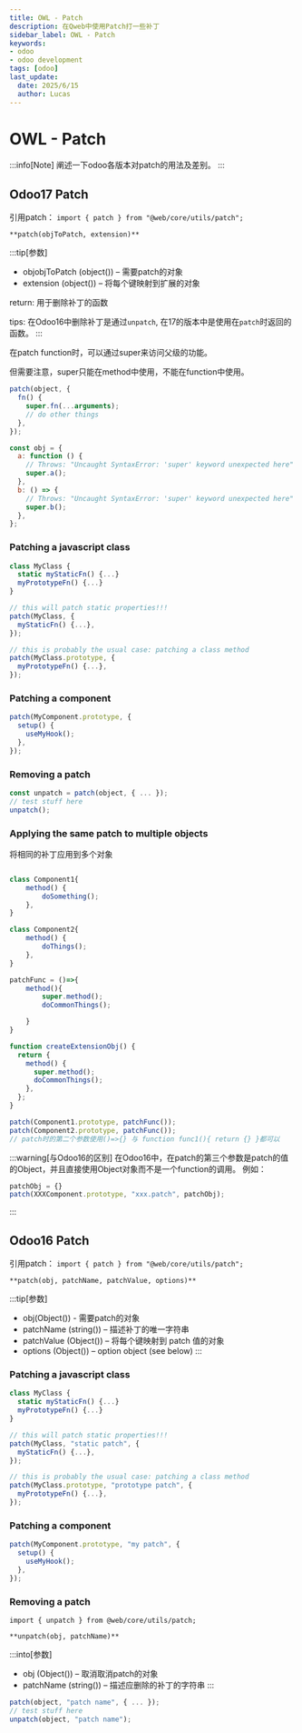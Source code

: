 ```yaml
---
title: OWL - Patch
description: 在Qweb中使用Patch打一些补丁
sidebar_label: OWL - Patch
keywords:
- odoo
- odoo development
tags: [odoo]
last_update:
  date: 2025/6/15
  author: Lucas
---
```


# OWL - Patch

:::info[Note]
阐述一下odoo各版本对patch的用法及差别。
:::

## Odoo17 Patch

引用patch：
`import { patch } from "@web/core/utils/patch";`

`**patch(objToPatch, extension)**`

:::tip[参数]
- objobjToPatch (object()) – 需要patch的对象
- extension (object()) – 将每个键映射到扩展的对象

return: 用于删除补丁的函数

tips: 在Odoo16中删除补丁是通过`unpatch`, 在17的版本中是使用在`patch`时返回的函数。
:::

在patch function时，可以通过super来访问父级的功能。

但需要注意，super只能在method中使用，不能在function中使用。

```javascript
patch(object, {
  fn() {
    super.fn(...arguments);
    // do other things
  },
});

const obj = {
  a: function () {
    // Throws: "Uncaught SyntaxError: 'super' keyword unexpected here"
    super.a();
  },
  b: () => {
    // Throws: "Uncaught SyntaxError: 'super' keyword unexpected here"
    super.b();
  },
};
```

### Patching a javascript class

```javascript
class MyClass {
  static myStaticFn() {...}
  myPrototypeFn() {...}
}

// this will patch static properties!!!
patch(MyClass, {
  myStaticFn() {...},
});

// this is probably the usual case: patching a class method
patch(MyClass.prototype, {
  myPrototypeFn() {...},
});
```

### Patching a component

```javascript
patch(MyComponent.prototype, {
  setup() {
    useMyHook();
  },
});
```

### Removing a patch

```javascript
const unpatch = patch(object, { ... });
// test stuff here
unpatch();
```

### Applying the same patch to multiple objects

将相同的补丁应用到多个对象

```javascript

class Component1{
    method() {
        doSomething();
    },
}

class Component2{
    method() {
        doThings();
    },
}

patchFunc = ()=>{
    method(){
        super.method();
        doCommonThings();

    }
}

function createExtensionObj() {
  return {
    method() {
      super.method();
      doCommonThings();
    },
  };
}

patch(Component1.prototype, patchFunc());
patch(Component2.prototype, patchFunc());
// patch时的第二个参数使用()=>{} 与 function func1(){ return {} }都可以
```

:::warning[与Odoo16的区别]
在Odoo16中，在patch的第三个参数是patch的值的Object，并且直接使用Object对象而不是一个function的调用。
例如：

```javascript
patchObj = {}
patch(XXXComponent.prototype, "xxx.patch", patchObj);
```

:::


## Odoo16 Patch

引用patch：
`import { patch } from "@web/core/utils/patch";`

`**patch(obj, patchName, patchValue, options)**`

:::tip[参数]
- obj(Object()) - 需要patch的对象
- patchName (string()) – 描述补丁的唯一字符串
- patchValue (Object()) – 将每个键映射到 patch 值的对象
- options (Object()) – option object (see below)
:::

### Patching a javascript class

```javascript
class MyClass {
  static myStaticFn() {...}
  myPrototypeFn() {...}
}

// this will patch static properties!!!
patch(MyClass, "static patch", {
  myStaticFn() {...},
});

// this is probably the usual case: patching a class method
patch(MyClass.prototype, "prototype patch", {
  myPrototypeFn() {...},
});
```

### Patching a component

```javascript
patch(MyComponent.prototype, "my patch", {
  setup() {
    useMyHook();
  },
});
```

### Removing a patch

`import { unpatch } from @web/core/utils/patch;`

`**unpatch(obj, patchName)**`

:::into[参数]
- obj (Object()) – 取消取消patch的对象
- patchName (string()) – 描述应删除的补丁的字符串
:::

```javascript
patch(object, "patch name", { ... });
// test stuff here
unpatch(object, "patch name");
```
